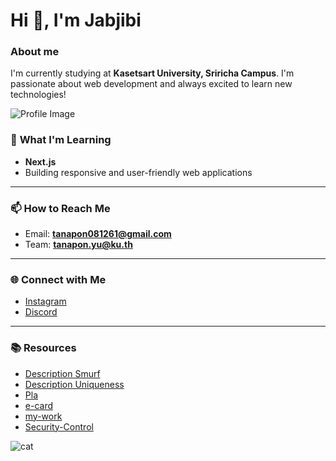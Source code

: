 # Hi 👋, I'm Jabjibi
### **About me** 
  I'm currently studying at **Kasetsart University, Sriricha Campus**. I'm passionate about web development and always excited to learn new technologies!

![Profile Image](./image_readme/image_me.jpg)

### 🌱 **What I'm Learning**
- **Next.js**
- Building responsive and user-friendly web applications

---

### 📫 **How to Reach Me**
- Email: **tanapon081261@gmail.com**
- Team: **tanapon.yu@ku.th**

---

### 🌐 **Connect with Me**
- [Instagram](https://instagram.com/jjab_bb)
- [Discord](https://discord.gg/Wtuw6Z5K)

---

### 📚 **Resources**
- [Description Smurf](smurf.md)
- [Description Uniqueness](uniqueness.md)
- [Pla](https://jis03.github.io)
- [e-card](e-card.md)
- [my-work](mywork.md)
- [Security-Control](security_control.md)

![cat](https://media.tenor.com/wht0_M71CxsAAAAi/milkie-spin-milkie-vt.gif)

